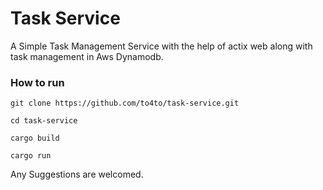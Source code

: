 # Task Service

A Simple Task Management Service with the help of actix web along with task management in Aws Dynamodb.


### How to run


```
git clone https://github.com/to4to/task-service.git
```

```
cd task-service
```
```
cargo build
```

```
cargo run
```

Any Suggestions are welcomed.




